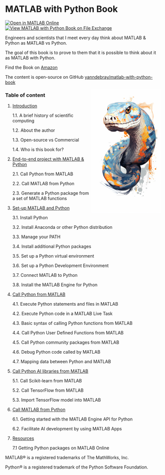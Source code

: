 # MATLAB with Python Book

[![Open in MATLAB Online](https://www.mathworks.com/images/responsive/global/open-in-matlab-online.svg)](https://matlab.mathworks.com/open/github/v1?repo=yanndebray/matlab-with-python-book&file=code/README.mlx)
[![View MATLAB with Python Book on File Exchange](https://www.mathworks.com/matlabcentral/images/matlab-file-exchange.svg)](https://www.mathworks.com/matlabcentral/fileexchange/156467-matlab-with-python-book)

Engineers and scientists that I meet every day think about MATLAB & Python as MATLAB vs Python. 

The goal of this book is to prove to them that it is possible to think about it as MATLAB with Python.

Find the Book on [Amazon](https://www.amazon.com/MATLAB-Python-Yann-Debray/dp/B0CNHT6GJH)

The content is open-source on GitHub 
[yanndebray/matlab-with-python-book](https://github.com/yanndebray/matlab-with-python-book/)

<img align="right" src="./media/python_drawing_on_white_background_with_blue_and_orange_colors.png" height="400px"/>

### Table of content

1. [Introduction](1_intro.md)

    1.1. A brief history of scientific computing

    1.2. About the author

    1.3. Open-source vs Commercial

    1.4. Who is this book for?

2. [End-to-end project with MATLAB & Python](2_End-to-end_project_with_MATLAB_and_Python.md)

    2.1. Call Python from MATLAB 

    2.2. Call MATLAB from Python

    2.3. Generate a Python package from a set of MATLAB functions

3. [Set-up MATLAB and Python](3_Set-up_MATLAB_and_Python.md)

    3.1. Install Python

    3.2. Install Anaconda or other Python distribution

    3.3. Manage your PATH

    3.4. Install additional Python packages

    3.5. Set up a Python virtual environment

    3.6. Set up a Python Development Environment

    3.7. Connect MATLAB to Python

    3.8. Install the MATLAB Engine for Python

4. [Call Python from MATLAB](4_Call_Python_from_MATLAB.md)

    4.1. Execute Python statements and files in MATLAB

    4.2. Execute Python code in a MATLAB Live Task

    4.3. Basic syntax of calling Python functions from MATLAB

    4.4. Call Python User Defined Functions from MATLAB

    4.5. Call Python community packages from MATLAB

    4.6. Debug Python code called by MATLAB

    4.7. Mapping data between Python and MATLAB

5. [Call Python AI libraries from MATLAB](5_Call_Python_AI_libraries_from_MATLAB.md)

    5.1. Call Scikit-learn from MATLAB

    5.2. Call TensorFlow from MATLAB

    5.3. Import TensorFlow model into MATLAB

6. [Call MATLAB from Python](6_Call_MATLAB_from_Python.md)
    
    6.1. Getting started with the MATLAB Engine API for Python

    6.2. Facilitate AI development by using MATLAB Apps


7. [Resources](7_Resources.md)

    7.1 Getting Python packages on MATLAB Online
    

MATLAB&reg; is a registered trademarks of The MathWorks, Inc.

Python&reg; is a registered trademark of the Python Software Foundation.
